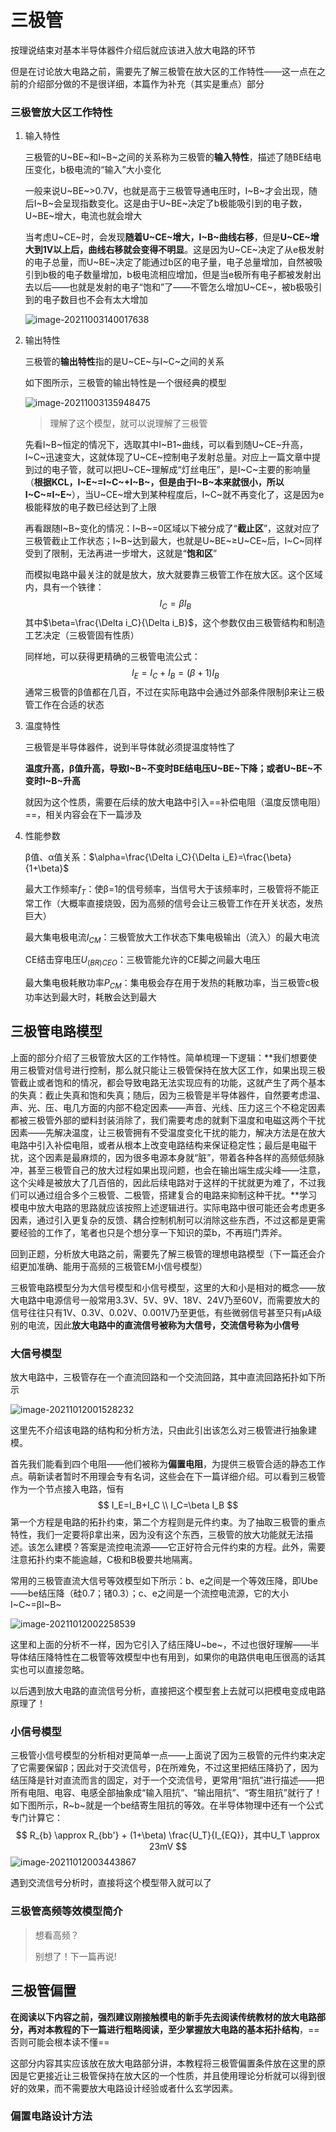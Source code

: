 # 三极管

按理说结束对基本半导体器件介绍后就应该进入放大电路的环节

但是在讨论放大电路之前，需要先了解三极管在放大区的工作特性——这一点在之前的介绍部分做的不是很详细，本篇作为补充（其实是重点）部分

### 三极管放大区工作特性

1. 输入特性

    三极管的U~BE~和I~B~之间的关系称为三极管的**输入特性**，描述了随BE结电压变化，b极电流的“输入”大小变化

    一般来说U~BE~>0.7V，也就是高于三极管导通电压时，I~B~才会出现，随后I~B~会呈现指数变化。这是由于U~BE~决定了b极能吸引到的电子数，U~BE~增大，电流也就会增大

    当考虑U~CE~时，会发现**随着U~CE~增大，I~B~曲线右移**，但是**U~CE~增大到1V以上后，曲线右移就会变得不明显**。这是因为U~CE~决定了从e极发射的电子总量，而U~BE~决定了能通过b区的电子量，电子总量增加，自然被吸引到b极的电子数量增加，b极电流相应增加，但是当e极所有电子都被发射出去以后——也就是发射的电子“饱和”了——不管怎么增加U~CE~，被b极吸引到的电子数目也不会有太大增加

    ![image-20211003140017638](电路设计从入门到弃坑【三极管理论分析】.assets/image-20211003140017638.png)

2. 输出特性

    三极管的**输出特性**指的是U~CE~与I~C~之间的关系

    如下图所示，三极管的输出特性是一个很经典的模型

    ![image-20211003135948475](电路设计从入门到弃坑【三极管理论分析】.assets/image-20211003135948475.png)

    > 理解了这个模型，就可以说理解了三极管

    先看I~B~恒定的情况下，选取其中I~B1~曲线，可以看到随U~CE~升高，I~C~迅速变大，这就体现了U~CE~控制电子发射总量。对应上一篇文章中提到过的电子管，就可以把U~CE~理解成“灯丝电压”，是I~C~主要的影响量（**根据KCL，I~E~=I~C~+I~B~，但是由于I~B~本来就很小，所以I~C~≈I~E~**），当U~CE~增大到某种程度后，I~C~就不再变化了，这是因为e极能释放的电子数已经达到了上限

    再看跟随I~B~变化的情况：I~B~=0区域以下被分成了“**截止区**”，这就对应了三极管截止工作状态；I~B~达到最大，也就是U~BE~≥U~CE~后，I~C~同样受到了限制，无法再进一步增大，这就是“**饱和区**”

    而模拟电路中最关注的就是放大，放大就要靠三极管工作在放大区。这个区域内，具有一个铁律：
    $$
    I_C=\beta I_B
    $$
    其中$\beta=\frac{\Delta i_C}{\Delta i_B}$，这个参数仅由三极管结构和制造工艺决定（三极管固有性质）

    同样地，可以获得更精确的三极管电流公式：
    $$
    I_E=I_C+I_B=(\beta+1)I_B
    $$
    通常三极管的β值都在几百，不过在实际电路中会通过外部条件限制β来让三极管工作在合适的状态

3. 温度特性

    三极管是半导体器件，说到半导体就必须提温度特性了

    **温度升高，β值升高，导致I~B~不变时BE结电压U~BE~下降；或者U~BE~不变时I~B~升高**

    就因为这个性质，需要在后续的放大电路中引入==补偿电阻（温度反馈电阻）==，相关内容会在下一篇涉及

4. 性能参数

    β值、α值关系：$\alpha=\frac{\Delta i_C}{\Delta i_E}=\frac{\beta}{1+\beta}$

    最大工作频率$f_T$：使β=1的信号频率，当信号大于该频率时，三极管将不能正常工作（大概率直接烧毁，因为高频的信号会让三极管工作在开关状态，发热巨大）

    最大集电极电流$I_{CM}$：三极管放大工作状态下集电极输出（流入）的最大电流

    CE结击穿电压$U_{(BR)CEO}$：三极管能允许的CE脚之间最大电压

    最大集电极耗散功率$P_{CM}$：集电极会存在用于发热的耗散功率，当三极管c极功率达到最大时，耗散会达到最大

## 三极管电路模型

上面的部分介绍了三极管放大区的工作特性。简单梳理一下逻辑：**我们想要使用三极管对信号进行控制，那么就只能让三极管保持在放大区工作，如果出现三极管截止或者饱和的情况，都会导致电路无法实现应有的功能，这就产生了两个基本的失真：截止失真和饱和失真；随后，因为三极管是半导体器件，自然要考虑温、声、光、压、电几方面的内部不稳定因素——声音、光线、压力这三个不稳定因素都被三极管外部的塑料封装消除了，我们需要考虑的就剩下温度和电磁这两个干扰因素——先解决温度，让三极管拥有不受温度变化干扰的能力，解决方法是在放大电路中引入补偿电阻，或者从根本上改变电路结构来保证稳定性；最后是电磁干扰，这个因素是最麻烦的，因为很多电源本身就“脏”，带着各种各样的高频低频脉冲，甚至三极管自己的放大过程如果出现问题，也会在输出端生成尖峰——注意，这个尖峰是被放大了几百倍的，因此后续电路对于这样的干扰就更为难了，不过我们可以通过组合多个三极管、二极管，搭建复合的电路来抑制这种干扰。**学习模电中放大电路的思路就应该按照上述逻辑进行。实际电路中很可能还会考虑更多因素，通过引入更复杂的反馈、耦合控制机制可以消除这些东西，不过这都是更需要经验的工作了，笔者也只是个想分享一下知识的菜b，不再班门弄斧。

回到正题，分析放大电路之前，需要先了解三极管的理想电路模型（下一篇还会介绍更加准确、能用于高频的三极管EM小信号模型）

三极管电路模型分为大信号模型和小信号模型，这里的大和小是相对的概念——放大电路中电源信号一般常用3.3V、5V、9V、18V、24V乃至60V，而需要放大的信号往往只有1V、0.3V、0.02V、0.001V乃至更低，有些微弱信号甚至只有μA级别的电流，因此**放大电路中的直流信号被称为大信号，交流信号称为小信号**

### 大信号模型

放大电路中，三极管存在一个直流回路和一个交流回路，其中直流回路拓扑如下所示

![image-20211012001528232](电路设计从入门到弃坑【三极管理论分析】.assets/image-20211012001528232.png)

这里先不介绍该电路的结构和分析方法，只由此引出该怎么对三极管进行抽象建模。

首先我们能看到四个电阻——他们被称为**偏置电阻**，为提供三极管合适的静态工作点。萌新读者暂时不用理会专有名词，这些会在下一篇详细介绍。可以看到三极管作为一个节点接入电路，恒有
$$
I_E=I_B+I_C \\
I_C=\beta I_B
$$
第一个方程是电路的拓扑约束，第二个方程则是元件约束。为了抽取三极管的重点特性，我们一定要将β拿出来，因为没有这个东西，三极管的放大功能就无法描述。该怎么建模？答案是流控电流源——它正好符合元件约束的方程。此外，需要注意拓扑约束不能逾越，C极和B极要共地隔离。

常用的三极管直流大信号等效模型如下所示：b、e之间是一个等效压降，即Ube——be结压降（硅0.7；锗0.3）；c、e之间是一个流控电流源，它的大小I~C~=βI~B~

![image-20211012002258539](电路设计从入门到弃坑【三极管理论分析】.assets/image-20211012002258539.png)

这里和上面的分析不一样，因为它引入了结压降U~be~，不过也很好理解——半导体结压降特性在二极管等效模型中也有用到，如果你的电路供电电压很高的话其实也可以直接忽略。

以后遇到放大电路的直流信号分析，直接把这个模型套上去就可以把模电变成电路原理了！

### 小信号模型

三极管小信号模型的分析相对更简单一点——上面说了因为三极管的元件约束决定了它需要保留β；因此对于交流信号，β在所难免，不过这里把结压降扔了，因为结压降是针对直流而言的固定，对于一个交流信号，更常用“阻抗”进行描述——把所有电阻、电容、电感全部抽象成“输入阻抗”、“输出阻抗”、“寄生阻抗”就行了！如下图所示，R~b~就是一个be结寄生阻抗的等效。在半导体物理中还有一个公式专门计算它：
$$
R_{b} \approx R_{bb'} + (1+\beta) \frac{U_T}{I_{EQ}}，其中U_T \approx 23mV
$$
![image-20211012003443867](电路设计从入门到弃坑【三极管理论分析】.assets/image-20211012003443867.png)

遇到交流信号分析时，直接将这个模型带入就可以了

### 三极管高频等效模型简介

> 想看高频？
>
> 别想了！下一篇再说!

## 三极管偏置

**在阅读以下内容之前，强烈建议刚接触模电的新手先去阅读传统教材的放大电路部分，再对本教程的下一篇进行粗略阅读，至少掌握放大电路的基本拓扑结构**，==否则可能会根本读不懂==

这部分内容其实应该放在放大电路部分讲，本教程将三极管偏置条件放在这里的原因是它更接近让三极管保持在放大区的一个性质，并且使用理论分析就可以得到很好的效果，而不需要放大电路设计经验或者什么玄学因素。









### 偏置电路设计方法







